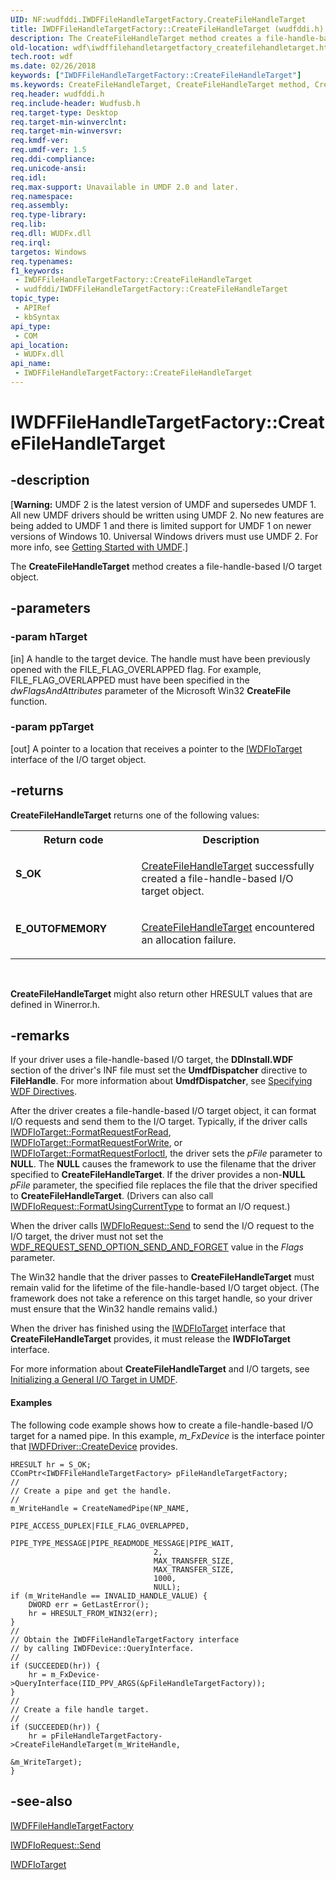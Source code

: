 ```yaml
---
UID: NF:wudfddi.IWDFFileHandleTargetFactory.CreateFileHandleTarget
title: IWDFFileHandleTargetFactory::CreateFileHandleTarget (wudfddi.h)
description: The CreateFileHandleTarget method creates a file-handle-based I/O target object.
old-location: wdf\iwdffilehandletargetfactory_createfilehandletarget.htm
tech.root: wdf
ms.date: 02/26/2018
keywords: ["IWDFFileHandleTargetFactory::CreateFileHandleTarget"]
ms.keywords: CreateFileHandleTarget, CreateFileHandleTarget method, CreateFileHandleTarget method,IWDFFileHandleTargetFactory interface, IWDFFileHandleTargetFactory interface,CreateFileHandleTarget method, IWDFFileHandleTargetFactory.CreateFileHandleTarget, IWDFFileHandleTargetFactory::CreateFileHandleTarget, UMDFDeviceObjectRef_4a3fcfeb-e1a1-4375-8bd5-bdd75c36c454.xml, umdf.iwdffilehandletargetfactory_createfilehandletarget, wdf.iwdffilehandletargetfactory_createfilehandletarget, wudfddi/IWDFFileHandleTargetFactory::CreateFileHandleTarget
req.header: wudfddi.h
req.include-header: Wudfusb.h
req.target-type: Desktop
req.target-min-winverclnt: 
req.target-min-winversvr: 
req.kmdf-ver: 
req.umdf-ver: 1.5
req.ddi-compliance: 
req.unicode-ansi: 
req.idl: 
req.max-support: Unavailable in UMDF 2.0 and later.
req.namespace: 
req.assembly: 
req.type-library: 
req.lib: 
req.dll: WUDFx.dll
req.irql: 
targetos: Windows
req.typenames: 
f1_keywords:
 - IWDFFileHandleTargetFactory::CreateFileHandleTarget
 - wudfddi/IWDFFileHandleTargetFactory::CreateFileHandleTarget
topic_type:
 - APIRef
 - kbSyntax
api_type:
 - COM
api_location:
 - WUDFx.dll
api_name:
 - IWDFFileHandleTargetFactory::CreateFileHandleTarget
---
```


# IWDFFileHandleTargetFactory::CreateFileHandleTarget


## -description

<p class="CCE_Message">[<b>Warning:</b> UMDF 2 is the latest version of UMDF and supersedes UMDF 1.  All new UMDF drivers should be written using UMDF 2.  No new features are being added to UMDF 1 and there is limited support for UMDF 1 on newer versions of Windows 10.  Universal Windows drivers must use UMDF 2.  For more info, see <a href="/windows-hardware/drivers/wdf/getting-started-with-umdf-version-2">Getting Started with UMDF</a>.]

The <b>CreateFileHandleTarget</b> method creates a file-handle-based I/O target object.

## -parameters

### -param hTarget 

[in]
A handle to the target device. The handle must have been previously opened with the FILE_FLAG_OVERLAPPED flag. For example, FILE_FLAG_OVERLAPPED must have been specified in the <i>dwFlagsAndAttributes</i> parameter of the Microsoft Win32 <b>CreateFile</b> function.

### -param ppTarget 

[out]
A pointer to a location that receives a pointer to the <a href="/windows-hardware/drivers/ddi/wudfddi/nn-wudfddi-iwdfiotarget">IWDFIoTarget</a> interface of the I/O target object.

## -returns

<b>CreateFileHandleTarget</b> returns one of the following values: 

<table>
<tr>
<th>Return code</th>
<th>Description</th>
</tr>
<tr>
<td width="40%">
<dl>
<dt><b>S_OK </b></dt>
</dl>
</td>
<td width="60%">

<a href="/windows-hardware/drivers/ddi/wudfddi/nf-wudfddi-iwdffilehandletargetfactory-createfilehandletarget">CreateFileHandleTarget</a> successfully created a file-handle-based I/O target object. 

</td>
</tr>
<tr>
<td width="40%">
<dl>
<dt><b>E_OUTOFMEMORY </b></dt>
</dl>
</td>
<td width="60%">

<a href="/windows-hardware/drivers/ddi/wudfddi/nf-wudfddi-iwdffilehandletargetfactory-createfilehandletarget">CreateFileHandleTarget</a> encountered an allocation failure.

</td>
</tr>
</table>
 

<b>CreateFileHandleTarget</b> might also return other HRESULT values that are defined in Winerror.h.

## -remarks

If your driver uses a file-handle-based I/O target, the <b>DDInstall.WDF</b> section of the driver's INF file must set the <b>UmdfDispatcher</b> directive to <b>FileHandle</b>. For more information about <b>UmdfDispatcher</b>, see <a href="/windows-hardware/drivers/wdf/specifying-wdf-directives-in-inf-files">Specifying WDF Directives</a>.

After the driver creates a file-handle-based I/O target object, it can format I/O requests and send them to the I/O target. Typically, if the driver calls <a href="/windows-hardware/drivers/ddi/wudfddi/nf-wudfddi-iwdfiotarget-formatrequestforread">IWDFIoTarget::FormatRequestForRead</a>, <a href="/windows-hardware/drivers/ddi/wudfddi/nf-wudfddi-iwdfiotarget-formatrequestforwrite">IWDFIoTarget::FormatRequestForWrite</a>, or <a href="/windows-hardware/drivers/ddi/wudfddi/nf-wudfddi-iwdfiotarget-formatrequestforioctl">IWDFIoTarget::FormatRequestForIoctl</a>, the driver sets the <i>pFile</i> parameter to <b>NULL</b>. The <b>NULL</b> causes the framework to use the filename that the driver specified to <b>CreateFileHandleTarget</b>. If the driver provides a non-<b>NULL</b> <i>pFile</i> parameter, the specified file replaces the file that the driver specified to <b>CreateFileHandleTarget</b>. (Drivers can also call <a href="/windows-hardware/drivers/ddi/wudfddi/nf-wudfddi-iwdfiorequest-formatusingcurrenttype">IWDFIoRequest::FormatUsingCurrentType</a> to format an I/O request.)

When the driver calls <a href="/windows-hardware/drivers/ddi/wudfddi/nf-wudfddi-iwdfiorequest-send">IWDFIoRequest::Send</a> to send the I/O request to the I/O target, the driver must not set the <a href="/windows-hardware/drivers/ddi/wudfddi_types/ne-wudfddi_types-_wdf_request_send_options_flags">WDF_REQUEST_SEND_OPTION_SEND_AND_FORGET</a> value in the <i>Flags</i> parameter. 

The Win32 handle that the driver passes to <b>CreateFileHandleTarget</b> must remain valid for the lifetime of the file-handle-based I/O target object. (The framework does not take a reference on this target handle, so your driver must ensure that the Win32 handle remains valid.)

When the driver has finished using the <a href="/windows-hardware/drivers/ddi/wudfddi/nn-wudfddi-iwdfiotarget">IWDFIoTarget</a> interface that <b>CreateFileHandleTarget</b> provides, it must release the <b>IWDFIoTarget</b> interface.

For more information about <b>CreateFileHandleTarget</b> and I/O targets, see <a href="/windows-hardware/drivers/wdf/initializing-a-general-i-o-target-in-umdf">Initializing a General I/O Target in UMDF</a>.


#### Examples

The following code example shows how to create a file-handle-based I/O target for a named pipe. In this example, <i>m_FxDevice</i> is the interface pointer that <a href="/windows-hardware/drivers/ddi/wudfddi/nf-wudfddi-iwdfdriver-createdevice">IWDFDriver::CreateDevice</a> provides.


```
HRESULT hr = S_OK;
CComPtr<IWDFFileHandleTargetFactory> pFileHandleTargetFactory;
//
// Create a pipe and get the handle.
//
m_WriteHandle = CreateNamedPipe(NP_NAME, 
                                PIPE_ACCESS_DUPLEX|FILE_FLAG_OVERLAPPED, 
                                PIPE_TYPE_MESSAGE|PIPE_READMODE_MESSAGE|PIPE_WAIT,
                                2,
                                MAX_TRANSFER_SIZE,
                                MAX_TRANSFER_SIZE,
                                1000,
                                NULL);
if (m_WriteHandle == INVALID_HANDLE_VALUE) {
    DWORD err = GetLastError();
    hr = HRESULT_FROM_WIN32(err);
}
//
// Obtain the IWDFFileHandleTargetFactory interface
// by calling IWDFDevice::QueryInterface. 
//
if (SUCCEEDED(hr)) {
    hr = m_FxDevice->QueryInterface(IID_PPV_ARGS(&pFileHandleTargetFactory));
}
//
// Create a file handle target.
//
if (SUCCEEDED(hr)) {
    hr = pFileHandleTargetFactory->CreateFileHandleTarget(m_WriteHandle,
                                                          &m_WriteTarget);
}
```

## -see-also

<a href="/windows-hardware/drivers/ddi/wudfddi/nn-wudfddi-iwdffilehandletargetfactory">IWDFFileHandleTargetFactory</a>



<a href="/windows-hardware/drivers/ddi/wudfddi/nf-wudfddi-iwdfiorequest-send">IWDFIoRequest::Send</a>



<a href="/windows-hardware/drivers/ddi/wudfddi/nn-wudfddi-iwdfiotarget">IWDFIoTarget</a>

